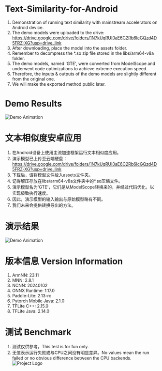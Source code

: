 # Text-Similarity-for-Android
1. Demonstration of running text similarity with mainstream accelerators on Android device. 
2. The demo models were uploaded to the drive: https://drive.google.com/drive/folders/1N7kUqRUI0aE6C2Rb6IcGQzd4D5FRZ-XG?usp=drive_link
3. After downloading, place the model into the assets folder.
4. Remember to decompress the *.so zip file stored in the libs/arm64-v8a folder.
5. The demo models, named 'GTE', were converted from ModelScope and underwent code optimizations to achieve extreme execution speed.
6. Therefore, the inputs & outputs of the demo models are slightly different from the original one.
7. We will make the exported method public later.
# Demo Results
![Demo Animation](https://github.com/DakeQQ/Text-Similarity-for-Android/blob/main/text_en.gif?raw=true)

# 文本相似度安卓应用
1. 在Android设备上使用主流加速框架运行文本相似度应用。
2. 演示模型已上传至云端硬盘：https://drive.google.com/drive/folders/1N7kUqRUI0aE6C2Rb6IcGQzd4D5FRZ-XG?usp=drive_link
3. 下载后，请将模型文件放入assets文件夹。
4. 记得解压存放在libs/arm64-v8a文件夹中的*.so压缩文件。
5. 演示模型名为'GTE'，它们是从ModelScope转换来的，并经过代码优化，以实现极致执行速度。
6. 因此，演示模型的输入输出与原始模型略有不同。
7. 我们未来会提供转换导出的方法。
# 演示结果
![Demo Animation](https://github.com/DakeQQ/Text-Similarity-for-Android/blob/main/text_zh.gif?raw=true)
# 版本信息 Version Information
1. ArmNN: 23.11
2. MNN: 2.8.1
3. NCNN: 20240102
4. ONNX Runtime: 1.17.0
5. Paddle-Lite: 2.13-rc
6. Pytorch Mobile Java: 2.1.0
7. TFLite C++: 2.15.0
8. TFLite Java: 2.14.0
# 测试 Benchmark
1. 测试仅供参考。This test is for fun only.
2. 无值表示运行失败或与CPU之间没有明显差异。No values mean the run failed or no obvious difference between the CPU backends.
![Project Logo](https://github.com/DakeQQ/Text-Similarity-for-Android/blob/main/benchmark.png?raw=true)
